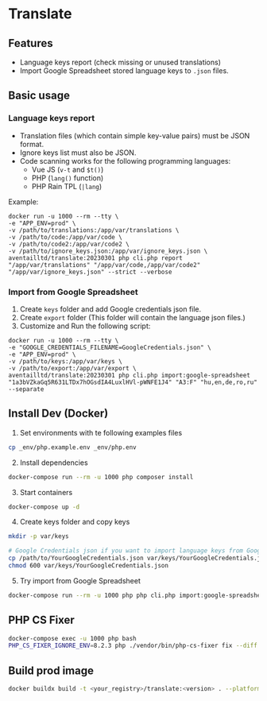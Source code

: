 # Translate

## Features

- Language keys report (check missing or unused translations)
- Import Google Spreadsheet stored language keys to `.json` files.

## Basic usage

### Language keys report

- Translation files (which contain simple key-value pairs) must be JSON format.
- Ignore keys list must also be JSON.
- Code scanning works for the following programming languages:
  - Vue JS (`v-t` and `$t()`) 
  - PHP (`lang()` function)
  - PHP Rain TPL (`|lang`)

Example:
```
docker run -u 1000 --rm --tty \
-e "APP_ENV=prod" \
-v /path/to/translations:/app/var/translations \
-v /path/to/code:/app/var/code \
-v /path/to/code2:/app/var/code2 \
-v /path/to/ignore_keys.json:/app/var/ignore_keys.json \
aventailltd/translate:20230301 php cli.php report "/app/var/translations" "/app/var/code,/app/var/code2" "/app/var/ignore_keys.json" --strict --verbose
```

### Import from Google Spreadsheet
1. Create `keys` folder and add Google credentials json file.
2. Create `export` folder (This folder will contain the language json files.)
3. Customize and Run the following script:
```
docker run -u 1000 --rm --tty \
-e "GOOGLE_CREDENTIALS_FILENAME=GoogleCredentials.json" \
-e "APP_ENV=prod" \
-v /path/to/keys:/app/var/keys \
-v /path/to/export:/app/var/export \
aventailltd/translate:20230301 php cli.php import:google-spreadsheet "1a3bVZkaGq5R631LTDx7hOGsdIA4LuxlHVl-pWNFE1J4" "A3:F" "hu,en,de,ro,ru" --separate
```

## Install Dev (Docker)

1. Set environments with te following examples files
```bash
cp _env/php.example.env _env/php.env
```

2. Install dependencies
```bash
docker-compose run --rm -u 1000 php composer install
```

3. Start containers

```bash 
docker-compose up -d
```

4. Create keys folder and copy keys

```bash
mkdir -p var/keys

# Google Credentials json if you want to import language keys from Google Spreadsheets.
cp /path/to/YourGoogleCredentials.json var/keys/YourGoogleCredentials.json
chmod 600 var/keys/YourGoogleCredentials.json
```

5. Try import from Google Spreadsheet

```bash
docker-compose run --rm -u 1000 php php cli.php import:google-spreadsheet "1a3bVZkaGq5R631LTDx7hOGsdIA4LuxlHVl-pWNFE1J4" "A3:F" "hu,en,de,ro,ru"
```
## PHP CS Fixer

```bash
docker-compose exec -u 1000 php bash
PHP_CS_FIXER_IGNORE_ENV=8.2.3 php ./vendor/bin/php-cs-fixer fix --diff --dry-run --config .php-cs-fixer.php --verbose
```

## Build prod image

```bash
docker buildx build -t <your_registry>/translate:<version> . --platform=linux/arm64,linux/amd64 -f _docker/php/prod/Dockerfile --push
```
